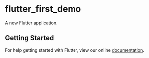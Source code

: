 # flutter_first_demo

A new Flutter application.

## Getting Started

For help getting started with Flutter, view our online
[documentation](https://flutter.io/).
